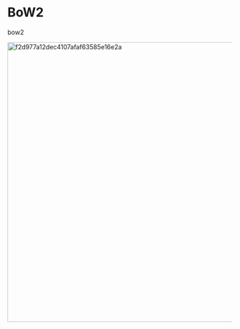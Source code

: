 # BoW2
bow2

<img width="627" alt="f2d977a12dec4107afaf63585e16e2a" src="https://github.com/Lylilaaaa/BoW2/assets/93197170/a7793763-33e5-4baa-91ac-305d9f08e875">
